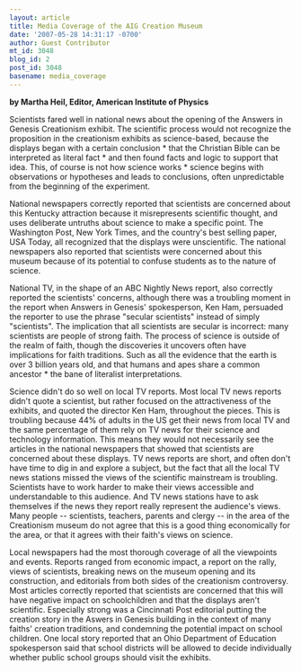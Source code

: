 ```yaml
---
layout: article
title: Media Coverage of the AIG Creation Museum
date: '2007-05-28 14:31:17 -0700'
author: Guest Contributor
mt_id: 3048
blog_id: 2
post_id: 3048
basename: media_coverage
---
```

**by Martha Heil, Editor, American Institute of Physics** 

Scientists fared well in national news about the opening of the Answers in Genesis Creationism exhibit. The scientific process would not recognize the proposition in the creationism exhibits as science-based, because the displays began with a certain conclusion \* that the Christian Bible can be interpreted as literal fact \* and then found facts and logic to support that idea. This, of course is not how science works \* science begins with observations or hypotheses and leads to conclusions, often unpredictable from the beginning of the experiment.

National newspapers correctly reported that scientists are concerned about this Kentucky attraction because it misrepresents scientific thought, and uses deliberate untruths about science to make a specific point. The Washington Post, New York Times, and the country's best selling paper, USA Today, all recognized that the displays were unscientific. The national newspapers also reported that scientists were concerned about this museum because of its potential to confuse students as to the nature of science.

National TV, in the shape of an ABC Nightly News report, also correctly reported the scientists' concerns, although there was a troubling moment in the report when Answers in Genesis' spokesperson, Ken Ham, persuaded the reporter to use the phrase "secular scientists" instead of simply "scientists". The implication that all scientists are secular is incorrect: many scientists are people of strong faith. The process of science is outside of the realm of faith, though the discoveries it uncovers often have implications for faith traditions. Such as all the evidence that the earth is over 3 billion years old, and that humans and apes share a common ancestor \* the bane of literalist interpretations.

Science didn't do so well on local TV reports. Most local TV news reports didn't quote a scientist, but rather focused on the attractiveness of the exhibits, and quoted the director Ken Ham, throughout the pieces. This is troubling because 44% of adults in the US get their news from local TV and the same percentage of them rely on TV news for their science and technology information. This means they would not necessarily see the articles in the national newspapers that showed that scientists are concerned about these displays. TV news reports are short, and often don't have time to dig in and explore a subject, but the fact that all the local TV news stations missed the views of the scientific mainstream is troubling. Scientists have to work harder to make their views accessible and understandable to this audience.  And TV news stations have to ask themselves if the news they report really represent the audience's views. Many people -- scientists, teachers, parents and clergy -- in the area of the Creationism museum do not agree that this is a good thing economically for the area, or that it agrees with their faith's views on science.

Local newspapers had the most thorough coverage of all the viewpoints and events. Reports ranged from economic impact, a report on the rally, views of scientists, breaking news on the museum opening and its construction, and editorials from both sides of the creationism controversy. Most articles correctly reported that scientists are concerned that this will have negative impact on schoolchildren and that the displays aren't scientific. Especially strong was a Cincinnati Post editorial putting the creation story in the Aswers in Genesis building in the context of many faiths' creation traditions, and condemning the potential impact on school children. One local story reported that an Ohio Department of Education spokesperson said that school districts will be allowed to decide individually whether public school groups should visit the exhibits.
